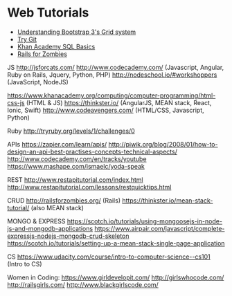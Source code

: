 # Web Tutorials

* [Understanding Bootstrap 3's Grid system](https://scotch.io/tutorials/understanding-the-bootstrap-3-grid-system)
* [Try Git](https://try.github.io/levels/1/challenges/1)
* [Khan Academy SQL Basics](https://www.khanacademy.org/computing/computer-programming/sql/sql-basics/v/welcome-to-sql)
* [Rails for Zombies](http://railsforzombies.org/levels/1)

JS
http://jsforcats.com/
http://www.codecademy.com/  (Javascript, Angular, Ruby on Rails, Jquery, Python, PHP)
http://nodeschool.io/#workshoppers (JavaScript, NodeJS)

https://www.khanacademy.org/computing/computer-programming/html-css-js (HTML & JS)
https://thinkster.io/ (AngularJS, MEAN stack, React, Ionic, Swift)
http://www.codeavengers.com/ (HTML/CSS, Javascript, Python)

Ruby
http://tryruby.org/levels/1/challenges/0

APIs
https://zapier.com/learn/apis/
http://piwik.org/blog/2008/01/how-to-design-an-api-best-practises-concepts-technical-aspects/
http://www.codecademy.com/en/tracks/youtube
https://www.mashape.com/ismaelc/yoda-speak

REST
http://www.restapitutorial.com/index.html
http://www.restapitutorial.com/lessons/restquicktips.html

CRUD
http://railsforzombies.org/ (Rails)
https://thinkster.io/mean-stack-tutorial/ (also MEAN stack)

MONGO & EXPRESS
https://scotch.io/tutorials/using-mongoosejs-in-node-js-and-mongodb-applications
https://www.airpair.com/javascript/complete-expressjs-nodejs-mongodb-crud-skeleton
https://scotch.io/tutorials/setting-up-a-mean-stack-single-page-application

CS
https://www.udacity.com/course/intro-to-computer-science--cs101 (Intro to CS)

Women in Coding:
https://www.girldevelopit.com/
http://girlswhocode.com/
http://railsgirls.com/
http://www.blackgirlscode.com/
